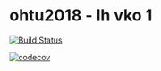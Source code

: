 # ohtu2018 - lh vko 1

[![Build Status](https://travis-ci.org/mluukkai/ohtu2018-viikko1.svg?branch=master)](https://travis-ci.org/mluukkai/ohtu2018-viikko1)

[![codecov](https://codecov.io/gh/mluukkai/ohtu2018-viikko1/branch/master/graph/badge.svg)](https://codecov.io/gh/mluukkai/ohtu2018-viikko1)
